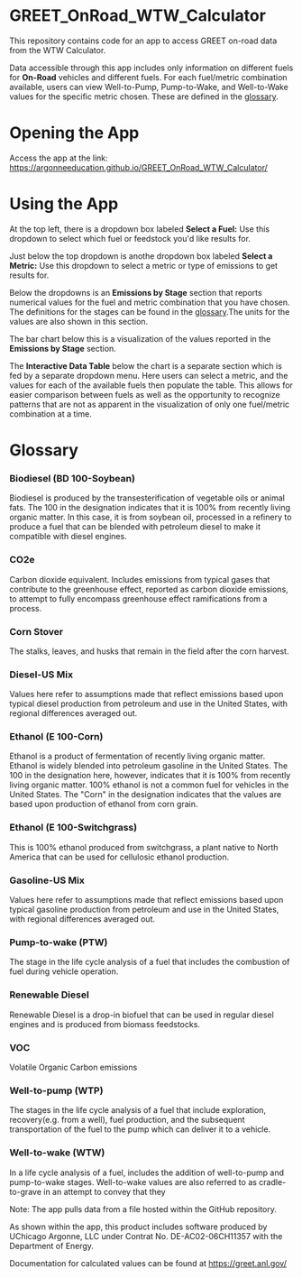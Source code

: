 # GREET_OnRoad_WTW_Calculator
This repository contains code for an app to access GREET on-road data from the WTW Calculator.

Data accessible through this app includes only information on different fuels for **On-Road** vehicles and different fuels.  For each fuel/metric combination available, users can view Well-to-Pump, Pump-to-Wake, and Well-to-Wake values for the specific metric chosen. These are defined in the [glossary](#Glossary).


# Opening the App
Access the app at the link: https://argonneeducation.github.io/GREET_OnRoad_WTW_Calculator/


# Using the App
At the top left, there is a dropdown box labeled **Select a Fuel:**
Use this dropdown to select which fuel or feedstock you'd like results for.

Just below the top dropdown is anothe dropdown box labeled **Select a Metric:**
Use this dropdown to select a metric or type of emissions to get results for.

Below the dropdowns is an **Emissions by Stage** section that reports numerical values for the fuel and metric combination that you have chosen.  The definitions for the stages can be found in the [glossary](#Glossary).The units for the values are also shown in this section.

The bar chart below this is a visualization of the values reported in the **Emissions by Stage** section.  

The **Interactive Data Table** below the chart is a separate section which is fed by a separate dropdown menu.  Here users can select a metric, and the values for each of the available fuels then populate the table.  This allows for easier comparison between fuels as well as the opportunity to recognize patterns that are not as apparent in the visualization of only one fuel/metric combination at a time.


# Glossary

### Biodiesel (BD 100-Soybean)
Biodiesel is produced by the transesterification of vegetable oils or animal fats.  The 100 in the designation indicates that it is 100% from recently living organic matter.  In this case, it is from soybean oil, processed in a refinery to produce a fuel that can be blended with petroleum diesel to make it compatible with diesel engines.  

### CO2e 
Carbon dioxide equivalent.  Includes emissions from typical gases that contribute to the greenhouse effect, reported as carbon dioxide emissions, to attempt to fully encompass greenhouse effect ramifications from a process.

### Corn Stover
The stalks, leaves, and husks that remain in the field after the corn harvest.

### Diesel-US Mix
Values here refer to assumptions made that reflect emissions based upon typical diesel production from petroleum and use in the United States, with regional differences averaged out.

### Ethanol (E 100-Corn)
Ethanol is a product of fermentation of recently living organic matter.  Ethanol is widely blended into petroleum gasoline in the United States.  The 100 in the designation here, however, indicates that it is 100% from recently living organic matter.  100% ethanol is not a common fuel for vehicles in the United States.  The "Corn" in the designation indicates that the values are based upon production of ethanol from corn grain.

### Ethanol (E 100-Switchgrass)
This is 100% ethanol produced from switchgrass, a plant native to North America that can be used for cellulosic ethanol production.

### Gasoline-US Mix
Values here refer to assumptions made that reflect emissions based upon typical gasoline production from petroleum and use in the United States, with regional differences averaged out.

### Pump-to-wake (PTW)  
The stage in the life cycle analysis of a fuel that includes the combustion of fuel during vehicle operation.

### Renewable Diesel
Renewable Diesel is a drop-in biofuel that can be used in regular diesel engines and is produced from biomass feedstocks.

### VOC
Volatile Organic Carbon emissions

### Well-to-pump (WTP)
The stages in the life cycle analysis of a fuel that include exploration, recovery(e.g. from a well), fuel production, and the subsequent transportation of the fuel to the pump which can deliver it to a vehicle.

### Well-to-wake (WTW)
In a life cycle analysis of a fuel, includes the addition of well-to-pump and pump-to-wake stages.  Well-to-wake values are also referred to as cradle-to-grave in an attempt to convey that they 



Note: The app pulls data from a file hosted within the GitHub repository.  

As shown within the app, this product includes software produced by UChicago Argonne, LLC under Contrat No. DE-AC02-06CH11357 with the Department of Energy.  

Documentation for calculated values can be found at https://greet.anl.gov/

